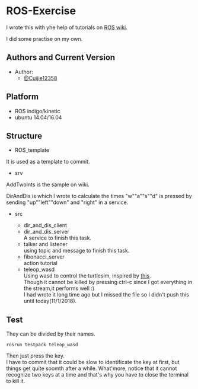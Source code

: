# ROS-Exercise
I wrote this with yhe help of tutorials on [ROS wiki](http://wiki.ros.org/ROS/Tutorials).

I did some practise on my own.
## Authors and Current Version
* Author:
  - [@Cuijie12358](https://github.com/Cuijie12358)<br/>
## Platform
- ROS indigo/kinetic
- ubuntu 14.04/16.04
 
## Structure
* ROS_template

It is used as a template to commit.
* srv

AddTwoInts is the sample on wiki.

DirAndDis is which I wrote to calculate the times "w""a""s""d" is pressed by sending "up""left""down" and "right" in a service.
* src

  * dir_and_dis_client<br/>
  * dir_and_dis_server<br/>
    A service to finish this task.<br/>
  * talker and listener<br/>
    using topic and message to finish this task.<br/>
  * fibonacci_server<br/>
    action tutorial<br/>
  * teleop_wasd<br/>
    Using wasd to control the turtlesim, inspired by [this](http://blog.csdn.net/under_maple/article/details/49430765).  
    Though it cannot be killed by pressing ctrl-c since I got everything in the stream,it performs well :)  
    I had wrote it long time ago but I missed the file so I didn't push this until today(11/1/2018). 
 
## Test
They can be divided by their names.   
```
rosrun testpack teleop_wasd
```
Then just press the key.   
I have to commit that it could be slow to identificate the key at first, but things get quite soomth after a while. What'more, notice that it cannot recognize two keys at a time and that's why you have to close the terminal to kill it.
